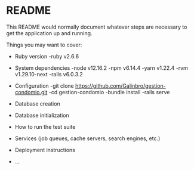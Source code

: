 # README

This README would normally document whatever steps are necessary to get the
application up and running.

Things you may want to cover:

* Ruby version
  -ruby v2.6.6
* System dependencies
  -node v12.16.2
  -npm v6.14.4
  -yarn v1.22.4
  -rvm v1.29.10-next
  -rails v6.0.3.2
* Configuration
  -git clone https://github.com/Galinbro/gestion-condomio.git
  -cd gestion-condomio
  -bundle install
  -rails serve
* Database creation

* Database initialization

* How to run the test suite

* Services (job queues, cache servers, search engines, etc.)

* Deployment instructions

* ...
